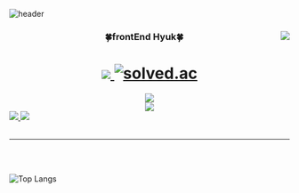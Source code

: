 ![header](https://capsule-render.vercel.app/api?type=waving&color=auto&height=200&section=header&&fontAlignY=40&text=React%20/%20JavaScript%20/%20TypeScript&fontSize=55)

<div align="center">
 
 <!-- git Stats  -->
 <img align="right" src="https://github-readme-stats.vercel.app/api?username=Whyukim&theme=dark&show_icons=true"/>
 
 <!-- 타이틀  -->
 <h3>🍀frontEnd Hyuk🍀</h3>
 
 
 <!-- 깃, 알고리즘 뱃지  -->
 <h1>
  <a href="https://suave-lilac-075.notion.site/fd0c2a204d8e4fd7b193800c20d5eda0?v=c62e2af146ed446a97b34c86c16d4835">
   <img src="https://img.shields.io/badge/Github Projects-000000?style=flat-square&logo=github&logoColor=white" />
  </a>

  <a href="https://solved.ac/whkakrkr">
   <img alt="solved.ac" src="http://mazassumnida.wtf/api/mini/generate_badge?boj=whkakrkr" />
  <a />
  </h1>
 
 <!--  벨로그 뱃지  -->
<div style="display: flex; justify-content: center; align-items: center;">
   <a href="https://velog.io/@hyukfr0nt" target="_blank">
    <img src="https://img.shields.io/badge/개인 블로그 바로가기-배경색?style=social&logo=Velog&logoColor=#000"/>
  </div>
  <!--  노션 뱃지  -->
   <a href="https://velog.io/@hyukfr0nt" target="_blank">
    <img src="https://img.shields.io/badge/개인 블로그 바로가기-배경색?style=social&logo=Notion&logoColor=#000"/>
  </div>
  <!--  이메일 뱃지  -->
  <!--  노션 뱃지  -->
   <a href="https://velog.io/@hyukfr0nt" target="_blank">
    <img src="https://img.shields.io/badge/개인 블로그 바로가기-배경색?style=social&logo=Notion&logoColor=#000"/>
  </div>
  <a href="버튼을 눌렀을 때 이동할 링크" target="_blank">
   <img src="https://img.shields.io/badge/이메일 바로가기-배경색?style=social&logo=Gmail&logoColor=#000"/>
  </a>
</div>

 <br />
 <br />
 
<hr />
 
 <br />
 <br />

![Top Langs](https://github-readme-stats.vercel.app/api/top-langs/?username=6810779s&layout=compact&theme=tokyonight)
